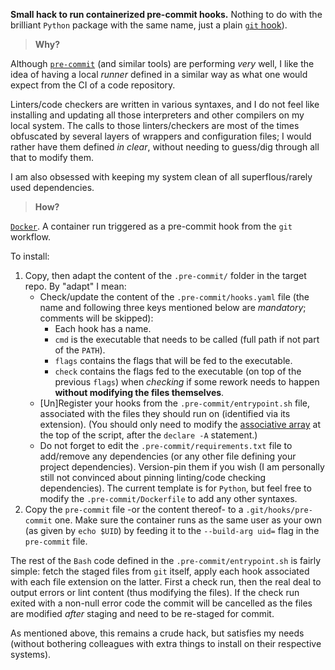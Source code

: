 **Small hack to run containerized pre-commit hooks.** Nothing to do with the brilliant
`Python` package with the same name, just a plain
[`git` hook](https://git-scm.com/docs/githooks)).

> **Why?**

Although [`pre-commit`](https://pre-commit.com/) (and similar tools) are performing
*very* well, I like the idea of having a local *runner* defined in a similar way as what
one would expect from the CI of a code repository. 

Linters/code checkers are written in various syntaxes, and I do not feel like installing
and updating all those interpreters and other compilers on my local system. The calls to
those linters/checkers are most of the times obfuscated by several layers of wrappers
and configuration files; I would rather have them defined *in clear*, without needing to
guess/dig through all that to modify them.

I am also obsessed with keeping my system clean of all superflous/rarely used
dependencies.

> **How?**

[`Docker`](https://www.docker.com/). A container run triggered as a pre-commit hook from
the `git` workflow.

To install:

1. Copy, then adapt the content of the `.pre-commit/` folder in the target repo. By
   "adapt" I mean:
   * Check/update the content of the `.pre-commit/hooks.yaml` file (the name and
     following three keys mentioned below are *mandatory*; comments will be skipped):
     - Each hook has a name.
     - `cmd` is the executable that needs to be called (full path if not part of the
       `PATH`).
     - `flags` contains the flags that will be fed to the executable.
     - `check` contains the flags fed to the executable (on top of the previous `flags`)
       when *checking* if some rework needs to happen **without modifying the files
       themselves**.
   * [Un]Register your hooks from the `.pre-commit/entrypoint.sh` file, associated with
     the files they should run on (identified via its extension). (You should only need
     to modify the
     [associative array](https://github.com/carnarez/pre-commit/blob/master/.pre-commit/entrypoint.sh#L5)
     at the top of the script, after the `declare -A` statement.)
   * Do not forget to edit the `.pre-commit/requirements.txt` file to add/remove any
     dependencies (or any other file defining your project dependencies). Version-pin
     them if you wish (I am personally still not convinced about pinning linting/code
     checking dependencies). The current template is for `Python`, but feel free to
     modify the `.pre-commit/Dockerfile` to add any other syntaxes.
2. Copy the `pre-commit` file -or the content thereof- to a `.git/hooks/pre-commit` one.
   Make sure the container runs as the same user as your own (as given by `echo $UID`)
   by feeding it to the `--build-arg uid=` flag in the `pre-commit` file.

The rest of the `Bash` code defined in the `.pre-commit/entrypoint.sh` is fairly simple:
fetch the staged files from `git` itself, apply each hook associated with each file
extension on the latter. First a check run, then the real deal to output errors or lint
content (thus modifying the files). If the check run exited with a non-null error code
the commit will be cancelled as the files are modified *after* staging and need to be
re-staged for commit.

As mentioned above, this remains a crude hack, but satisfies my needs (without bothering
colleagues with extra things to install on their respective systems).
